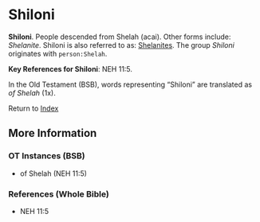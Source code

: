 # Shiloni
**Shiloni**. 
People descended from Shelah (acai). 
Other forms include: 
*Shelanite*. 
Shiloni is also referred to as: 
[Shelanites](group:Shelanite.md). 
The group _Shiloni_ originates with `person:Shelah`. 


**Key References for Shiloni**: 
NEH 11:5. 


In the Old Testament (BSB), words representing “Shiloni” are translated as 
*of Shelah* (1x). 




Return to [Index](00-Index.md)

## More Information

### OT Instances (BSB)

* of Shelah (NEH 11:5)



### References (Whole Bible)

* NEH 11:5



